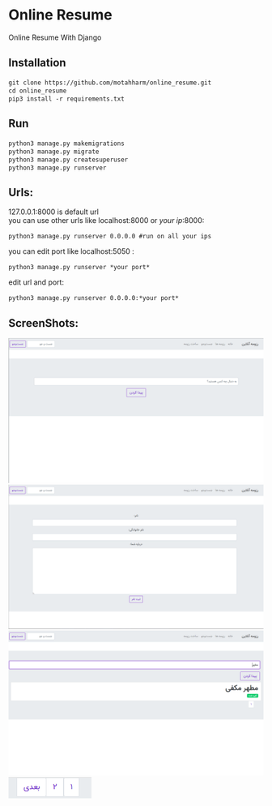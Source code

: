 # Online Resume

Online Resume With Django

Installation
----
    git clone https://github.com/motahharm/online_resume.git
    cd online_resume
    pip3 install -r requirements.txt

Run
----
    python3 manage.py makemigrations
    python3 manage.py migrate
    python3 manage.py createsuperuser
    python3 manage.py runserver
    
Urls:
----
127.0.0.1:8000 is default url<br>
you can use other urls like localhost:8000 or *your ip*:8000:<br>

    python3 manage.py runserver 0.0.0.0 #run on all your ips

you can edit port like localhost:5050 :<br>

    python3 manage.py runserver *your port*
    
edit url and port:

    python3 manage.py runserver 0.0.0.0:*your port*

ScreenShots:
----

![](https://github.com/motahharm/online_resume/blob/main/screenshots/1.png?raw=true)<br>
![](https://github.com/motahharm/online_resume/blob/main/screenshots/2.png?raw=true)<br>
![](https://github.com/motahharm/online_resume/blob/main/screenshots/3.png?raw=true)<br>
![](https://github.com/motahharm/online_resume/blob/main/screenshots/4.png?raw=true)<br>
